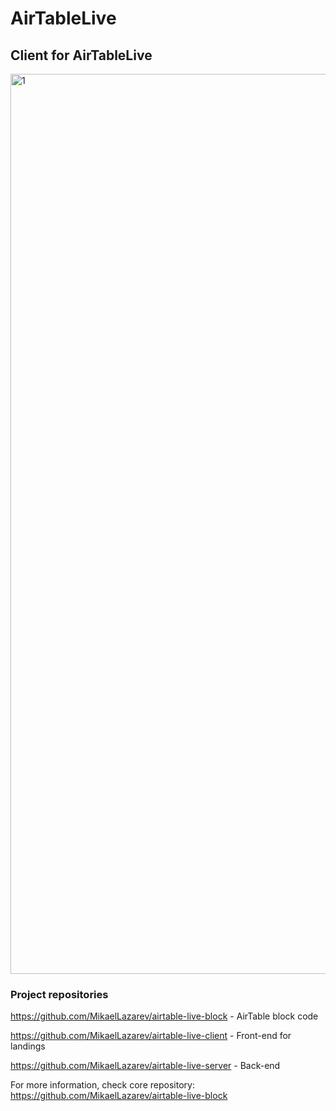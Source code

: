 # AirTableLive
## Client for AirTableLive

<img width="1440" alt="1" src="https://storage.googleapis.com/airtable-live/intro.jpeg">

### Project repositories

https://github.com/MikaelLazarev/airtable-live-block - AirTable block code

https://github.com/MikaelLazarev/airtable-live-client - Front-end for landings

https://github.com/MikaelLazarev/airtable-live-server - Back-end

For more information, check core repository: https://github.com/MikaelLazarev/airtable-live-block
